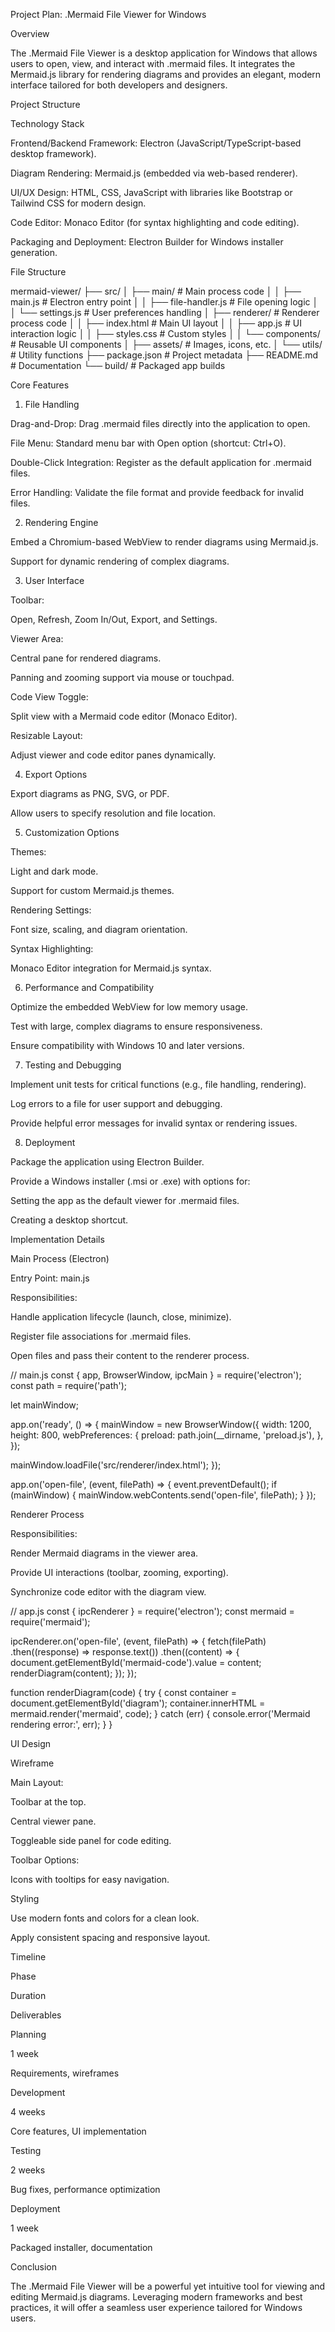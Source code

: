 Project Plan: .Mermaid File Viewer for Windows

Overview

The .Mermaid File Viewer is a desktop application for Windows that allows users to open, view, and interact with .mermaid files. It integrates the Mermaid.js library for rendering diagrams and provides an elegant, modern interface tailored for both developers and designers.

Project Structure

Technology Stack

Frontend/Backend Framework: Electron (JavaScript/TypeScript-based desktop framework).

Diagram Rendering: Mermaid.js (embedded via web-based renderer).

UI/UX Design: HTML, CSS, JavaScript with libraries like Bootstrap or Tailwind CSS for modern design.

Code Editor: Monaco Editor (for syntax highlighting and code editing).

Packaging and Deployment: Electron Builder for Windows installer generation.

File Structure

mermaid-viewer/
├── src/
│   ├── main/           # Main process code
│   │   ├── main.js     # Electron entry point
│   │   ├── file-handler.js  # File opening logic
│   │   └── settings.js # User preferences handling
│   ├── renderer/       # Renderer process code
│   │   ├── index.html  # Main UI layout
│   │   ├── app.js      # UI interaction logic
│   │   ├── styles.css  # Custom styles
│   │   └── components/ # Reusable UI components
│   ├── assets/         # Images, icons, etc.
│   └── utils/          # Utility functions
├── package.json        # Project metadata
├── README.md           # Documentation
└── build/              # Packaged app builds

Core Features

1. File Handling

Drag-and-Drop: Drag .mermaid files directly into the application to open.

File Menu: Standard menu bar with Open option (shortcut: Ctrl+O).

Double-Click Integration: Register as the default application for .mermaid files.

Error Handling: Validate the file format and provide feedback for invalid files.

2. Rendering Engine

Embed a Chromium-based WebView to render diagrams using Mermaid.js.

Support for dynamic rendering of complex diagrams.

3. User Interface

Toolbar:

Open, Refresh, Zoom In/Out, Export, and Settings.

Viewer Area:

Central pane for rendered diagrams.

Panning and zooming support via mouse or touchpad.

Code View Toggle:

Split view with a Mermaid code editor (Monaco Editor).

Resizable Layout:

Adjust viewer and code editor panes dynamically.

4. Export Options

Export diagrams as PNG, SVG, or PDF.

Allow users to specify resolution and file location.

5. Customization Options

Themes:

Light and dark mode.

Support for custom Mermaid.js themes.

Rendering Settings:

Font size, scaling, and diagram orientation.

Syntax Highlighting:

Monaco Editor integration for Mermaid.js syntax.

6. Performance and Compatibility

Optimize the embedded WebView for low memory usage.

Test with large, complex diagrams to ensure responsiveness.

Ensure compatibility with Windows 10 and later versions.

7. Testing and Debugging

Implement unit tests for critical functions (e.g., file handling, rendering).

Log errors to a file for user support and debugging.

Provide helpful error messages for invalid syntax or rendering issues.

8. Deployment

Package the application using Electron Builder.

Provide a Windows installer (.msi or .exe) with options for:

Setting the app as the default viewer for .mermaid files.

Creating a desktop shortcut.

Implementation Details

Main Process (Electron)

Entry Point: main.js

Responsibilities:

Handle application lifecycle (launch, close, minimize).

Register file associations for .mermaid files.

Open files and pass their content to the renderer process.

// main.js
const { app, BrowserWindow, ipcMain } = require('electron');
const path = require('path');

let mainWindow;

app.on('ready', () => {
  mainWindow = new BrowserWindow({
    width: 1200,
    height: 800,
    webPreferences: {
      preload: path.join(__dirname, 'preload.js'),
    },
  });

  mainWindow.loadFile('src/renderer/index.html');
});

app.on('open-file', (event, filePath) => {
  event.preventDefault();
  if (mainWindow) {
    mainWindow.webContents.send('open-file', filePath);
  }
});

Renderer Process

Responsibilities:

Render Mermaid diagrams in the viewer area.

Provide UI interactions (toolbar, zooming, exporting).

Synchronize code editor with the diagram view.

// app.js
const { ipcRenderer } = require('electron');
const mermaid = require('mermaid');

ipcRenderer.on('open-file', (event, filePath) => {
  fetch(filePath)
    .then((response) => response.text())
    .then((content) => {
      document.getElementById('mermaid-code').value = content;
      renderDiagram(content);
    });
});

function renderDiagram(code) {
  try {
    const container = document.getElementById('diagram');
    container.innerHTML = mermaid.render('mermaid', code);
  } catch (err) {
    console.error('Mermaid rendering error:', err);
  }
}

UI Design

Wireframe

Main Layout:

Toolbar at the top.

Central viewer pane.

Toggleable side panel for code editing.

Toolbar Options:

Icons with tooltips for easy navigation.

Styling

Use modern fonts and colors for a clean look.

Apply consistent spacing and responsive layout.

Timeline

Phase

Duration

Deliverables

Planning

1 week

Requirements, wireframes

Development

4 weeks

Core features, UI implementation

Testing

2 weeks

Bug fixes, performance optimization

Deployment

1 week

Packaged installer, documentation

Conclusion

The .Mermaid File Viewer will be a powerful yet intuitive tool for viewing and editing Mermaid.js diagrams. Leveraging modern frameworks and best practices, it will offer a seamless user experience tailored for Windows users.

